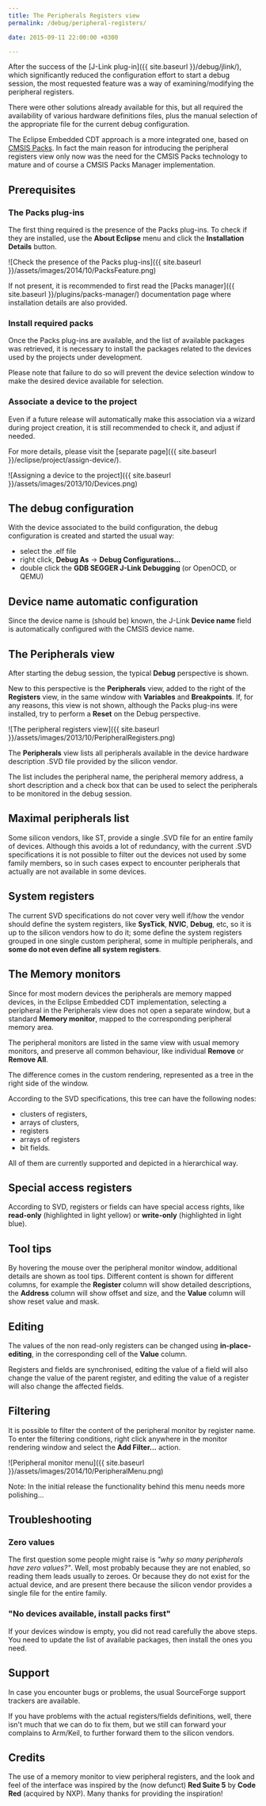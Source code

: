 ```yaml
---
title: The Peripherals Registers view
permalink: /debug/peripheral-registers/

date: 2015-09-11 22:00:00 +0300

---
```


After the success of the [J-Link plug-in]({{ site.baseurl }}/debug/jlink/),
which significantly reduced the configuration effort to start a debug
session, the most requested feature was a way of examining/modifying
the peripheral registers.

There were other solutions already available for this, but all
required the availability of various hardware definitions files,
plus the manual selection of the appropriate file for the current
debug configuration.

The Eclipse Embedded CDT approach is a more integrated one, based on
[CMSIS Packs](http://www.keil.com/pack/doc/CMSIS/Pack/html/index.html).
In fact the main reason for introducing the peripheral registers view
only now was the need for the CMSIS Packs technology to mature and
of course a CMSIS Packs Manager implementation.

## Prerequisites

### The Packs plug-ins

The first thing required is the presence of the Packs plug-ins.
To check if they are installed, use the **About Eclipse** menu and
click the **Installation Details** button.

![Check the presence of the Packs plug-ins]({{ site.baseurl }}/assets/images/2014/10/PacksFeature.png)

If not present, it is recommended to first read the
[Packs manager]({{ site.baseurl }}/plugins/packs-manager/) documentation
page where installation details are also provided.

### Install required packs

Once the Packs plug-ins are available, and the list of available
packages was retrieved, it is necessary to install the packages
related to the devices used by the projects under development.

Please note that failure to do so will prevent the device selection
window to make the desired device available for selection.

### Associate a device to the project

Even if a future release will automatically make this association
via a wizard during project creation, it is still recommended to
check it, and adjust if needed.

For more details, please visit the
[separate page]({{ site.baseurl }}/eclipse/project/assign-device/).

![Assigning a device to the project]({{ site.baseurl }}/assets/images/2013/10/Devices.png)

## The debug configuration

With the device associated to the build configuration, the debug
configuration is created and started the usual way:

- select the .elf file
- right click, **Debug As** → **Debug Configurations...**
- double click the **GDB SEGGER J-Link Debugging** (or OpenOCD, or QEMU)

## Device name automatic configuration

Since the device name is (should be) known, the J-Link **Device name**
field is automatically configured with the CMSIS device name.

## The Peripherals view

After starting the debug session, the typical **Debug** perspective is shown.

New to this perspective is the **Peripherals** view, added to the
right of the **Registers** view, in the same window with **Variables**
and **Breakpoints**. If, for any reasons, this view is not shown,
although the Packs plug-ins were installed, try to perform a **Reset**
on the Debug perspective.

![The peripheral registers view]({{ site.baseurl }}/assets/images/2013/10/PeripheralRegisters.png)

The **Peripherals** view lists all peripherals available in the
device hardware description .SVD file provided by the silicon vendor.

The list includes the peripheral name, the peripheral memory address,
a short description and a check box that can be used to select the
peripherals to be monitored in the debug session.

## Maximal peripherals list

Some silicon vendors, like ST, provide a single .SVD file for an
entire family of devices. Although this avoids a lot of redundancy,
with the current .SVD specifications it is not possible to filter
out the devices not used by some family members, so in such cases
expect to encounter peripherals that actually are not available in
some devices.

## System registers

The current SVD specifications do not cover very well if/how the vendor
should define the system registers, like **SysTick**, **NVIC**, **Debug**,
etc, so it is up to the silicon vendors how to do it; some define the
system registers grouped in one single custom peripheral, some in
multiple peripherals, and **some do not even define all system registers**.

## The Memory monitors

Since for most modern devices the peripherals are memory mapped devices,
in the Eclipse Embedded CDT implementation, selecting a peripheral in the
Peripherals view does not open a separate window, but a standard
**Memory monitor**, mapped to the corresponding peripheral memory area.

The peripheral monitors are listed in the same view with usual memory
monitors, and preserve all common behaviour, like individual **Remove**
or **Remove All**.

The difference comes in the custom rendering, represented as a tree
in the right side of the window.

According to the SVD specifications, this tree can have the following
nodes:

- clusters of registers,
- arrays of clusters,
- registers
- arrays of registers
- bit fields.

All of them are currently supported and depicted in a hierarchical way.

## Special access registers

According to SVD, registers or fields can have special access rights,
like **read-only** (highlighted in light yellow) or **write-only**
(highlighted in light blue).

## Tool tips

By hovering the mouse over the peripheral monitor window, additional
details are shown as tool tips. Different content is shown for different
columns, for example the **Register** column will show detailed
descriptions, the **Address** column will show offset and size,
and the **Value** column will show reset value and mask.

## Editing

The values of the non read-only registers can be changed using
**in-place-editing**, in the corresponding cell of the **Value**
column.

Registers and fields are synchronised, editing the value of a field
will also change the value of the parent register, and editing the
value of a register will also change the affected fields.

## Filtering

It is possible to filter the content of the peripheral monitor by
register name. To enter the filtering conditions, right click
anywhere in the monitor rendering window and select the
**Add Filter...** action.

![Peripheral monitor menu]({{ site.baseurl }}/assets/images/2014/10/PeripheralMenu.png)

Note: In the initial release the functionality behind this menu
needs more polishing...

## Troubleshooting

### Zero values

The first question some people might raise is _"why so many peripherals
have zero values?"_. Well, most probably because they are not enabled,
so reading them leads usually to zeroes. Or because they do not exist
for the actual device, and are present there because the silicon vendor
provides a single file for the entire family.

### "No devices available, install packs first"

If your devices window is empty, you did not read carefully the above
steps. You need to update the list of available packages, then install
the ones you need.

## Support

In case you encounter bugs or problems, the usual SourceForge support
trackers are available.

If you have problems with the actual registers/fields definitions,
well, there isn't much that we can do to fix them, but we still
can forward your complains to Arm/Keil, to further forward them
to the silicon vendors.

## Credits

The use of a memory monitor to view peripheral registers, and
the look and feel of the interface was inspired by the (now defunct)
**Red Suite 5** by **Code Red** (acquired by NXP). Many thanks for
providing the inspiration!
